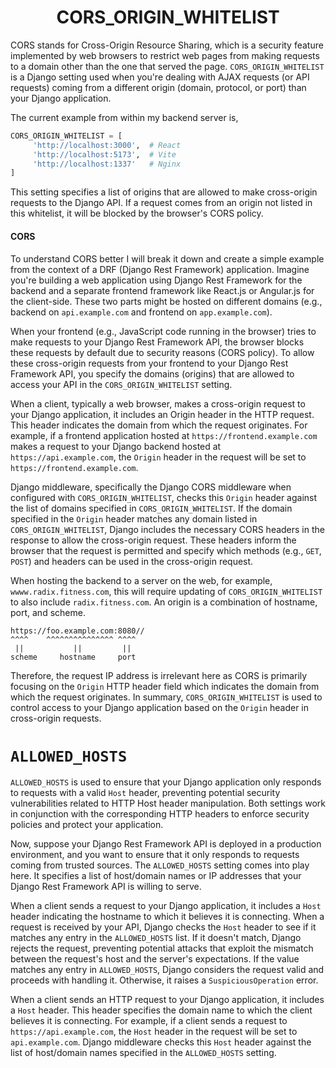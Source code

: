 <div align="center">
  <h1> CORS_ORIGIN_WHITELIST </h1>
</div>

CORS stands for Cross-Origin Resource Sharing, which is a security feature implemented by web browsers to restrict web pages from making requests to a domain other than the one that served the page. `CORS_ORIGIN_WHITELIST` is a Django setting used when you're dealing with AJAX requests (or API requests) coming from a different origin (domain, protocol, or port) than your Django application.

The current example from within my backend server is,

```Python
CORS_ORIGIN_WHITELIST = [
     'http://localhost:3000',  # React
     'http://localhost:5173',  # Vite
     'http://localhost:1337'   # Nginx
]
```

This setting specifies a list of origins that are allowed to make cross-origin requests to the Django API. If a request comes from an origin not listed in this whitelist, it will be blocked by the browser's CORS policy.

#### CORS

To understand CORS better I will break it down and create a simple example from the context of a DRF (Django Rest Framework) application. Imagine you're building a web application using Django Rest Framework for the backend and a separate frontend framework like React.js or Angular.js for the client-side. These two parts might be hosted on different domains (e.g., backend on `api.example.com` and frontend on `app.example.com`).

When your frontend (e.g., JavaScript code running in the browser) tries to make requests to your Django Rest Framework API, the browser blocks these requests by default due to security reasons (CORS policy). To allow these cross-origin requests from your frontend to your Django Rest Framework API, you specify the domains (origins) that are allowed to access your API in the `CORS_ORIGIN_WHITELIST` setting.

When a client, typically a web browser, makes a cross-origin request to your Django application, it includes an Origin header in the HTTP request. This header indicates the domain from which the request originates. For example, if a frontend application hosted at `https://frontend.example.com` makes a request to your Django backend hosted at `https://api.example.com`, the `Origin` header in the request will be set to `https://frontend.example.com`.

Django middleware, specifically the Django CORS middleware when configured with `CORS_ORIGIN_WHITELIST`, checks this `Origin` header against the list of domains specified in `CORS_ORIGIN_WHITELIST`. If the domain specified in the `Origin` header matches any domain listed in `CORS_ORIGIN_WHITELIST`, Django includes the necessary CORS headers in the response to allow the cross-origin request. These headers inform the browser that the request is permitted and specify which methods (e.g., `GET`, `POST`) and headers can be used in the cross-origin request.

When hosting the backend to a server on the web, for example, `wwww.radix.fitness.com`, this will require updating of `CORS_ORIGIN_WHITELIST` to also include `radix.fitness.com`. An origin is a combination of hostname, port, and scheme.

```
https://foo.example.com:8080//
^^^^    ^^^^^^^^^^^^^^^ ^^^^   
 ||           ||         ||
scheme     hostname     port
```

Therefore, the request IP address is irrelevant here as CORS is primarily focusing on the `Origin` HTTP header field which indicates the domain from which the request originates. In summary, `CORS_ORIGIN_WHITELIST` is used to control access to your Django application based on the `Origin` header in cross-origin requests.

# `ALLOWED_HOSTS`

`ALLOWED_HOSTS` is used to ensure that your Django application only responds to requests with a valid `Host` header, preventing potential security vulnerabilities related to HTTP Host header manipulation. Both settings work in conjunction with the corresponding HTTP headers to enforce security policies and protect your application.

Now, suppose your Django Rest Framework API is deployed in a production environment, and you want to ensure that it only responds to requests coming from trusted sources. The `ALLOWED_HOSTS` setting comes into play here. It specifies a list of host/domain names or IP addresses that your Django Rest Framework API is willing to serve.

When a client sends a request to your Django application, it includes a `Host` header indicating the hostname to which it believes it is connecting. When a request is received by your API, Django checks the `Host` header to see if it matches any entry in the `ALLOWED_HOSTS` list. If it doesn't match, Django rejects the request, preventing potential attacks that exploit the mismatch between the request's host and the server's expectations. If the value matches any entry in `ALLOWED_HOSTS`, Django considers the request valid and proceeds with handling it. Otherwise, it raises a `SuspiciousOperation` error.

When a client sends an HTTP request to your Django application, it includes a `Host` header. This header specifies the domain name to which the client believes it is connecting. For example, if a client sends a request to `https://api.example.com`, the `Host` header in the request will be set to `api.example.com`. Django middleware checks this `Host` header against the list of host/domain names specified in the `ALLOWED_HOSTS` setting.